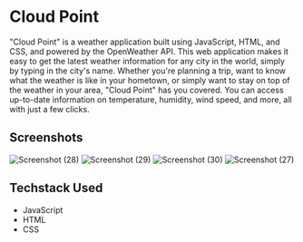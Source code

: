 
# Cloud Point

"Cloud Point" is a weather application built using JavaScript, HTML, and CSS, and powered by the OpenWeather API. This web application makes it easy to get the latest weather information for any city in the world, simply by typing in the city's name. Whether you're planning a trip, want to know what the weather is like in your hometown, or simply want to stay on top of the weather in your area, "Cloud Point" has you covered. You can access up-to-date information on temperature, humidity, wind speed, and more, all with just a few clicks.


## Screenshots


![Screenshot (28)](https://user-images.githubusercontent.com/54469061/218452479-86629ef2-bb80-4603-8f23-edd5ec857e97.png)
![Screenshot (29)](https://user-images.githubusercontent.com/54469061/218452495-0c90cc21-b9e7-498a-a8ac-08e50459314e.png)
![Screenshot (30)](https://user-images.githubusercontent.com/54469061/218452508-379e7f07-6b15-4981-b737-84c4dbb01e99.png)
![Screenshot (27)](https://user-images.githubusercontent.com/54469061/218452515-c00ec8ad-0667-466b-9ef9-5d3f2be3dc24.png)




## Techstack Used

- JavaScript
- HTML
- CSS

